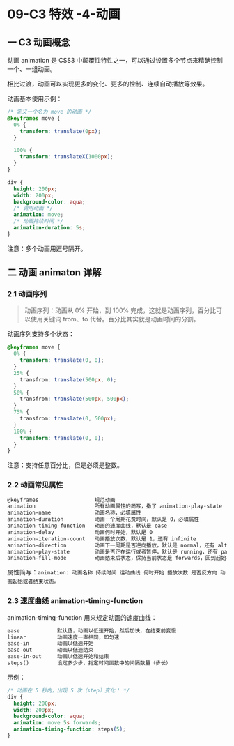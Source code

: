 # 09-C3 特效 -4-动画

## 一 C3 动画概念

动画 animation 是 CSS3 中颠覆性特性之一，可以通过设置多个节点来精确控制一个、一组动画。

相比过渡，动画可以实现更多的变化、更多的控制、连续自动播放等效果。

动画基本使用示例：

```css
/* 定义一个名为 move 的动画 */
@keyframes move {
  0% {
    transform: translate(0px);
  }

  100% {
    transform: translateX(1000px);
  }
}

div {
  height: 200px;
  width: 200px;
  background-color: aqua;
  /* 调用动画 */
  animation: move;
  /* 动画持续时间 */
  animation-duration: 5s;
}
```

注意：多个动画用逗号隔开。

## 二 动画 animaton 详解

### 2.1 动画序列

> 动画序列：动画从 0% 开始，到 100% 完成，这就是动画序列，百分比可以使用关键词 from、to 代替。百分比其实就是动画时间的分割。

动画序列支持多个状态：

```css
@keyframes move {
  0% {
    transform: translate(0, 0);
  }
  25% {
    transfrom: translate(500px, 0);
  }
  50% {
    transfrom: translate(500px, 500px);
  }
  75% {
    transfrom: translate(0, 500px);
  }
  100% {
    transform: translate(0, 0);
  }
}
```

注意：支持任意百分比，但是必须是整数。

### 2.2 动画常见属性

```txt
@keyframes                  规范动画
animation                   所有动画属性的简写，撤了 animation-play-state
animation-name              动画名称，必填属性
animation-duration          动画一个周期花费时间，默认是 0，必填属性
animation-timing-function   动画的速度曲线，默认是 ease
animation-delay             动画何时开始，默认是 0
animation-iteration-count   动画播放次数，默认是 1，还有 infinite
animation-direction         动画下一周期是否逆向播放，默认是 normal，还有 alternate
animation-play-state        动画是否正在运行或者暂停，默认是 running，还有 pause
animation-fill-mode         动画结束后状态，保持当前状态是 forwards，回到起始状态 backwards
```

属性简写：`animation: 动画名称 持续时间 运动曲线 何时开始 播放次数 是否反方向 动画起始或者结束状态`。

### 2.3 速度曲线 animation-timing-function

animation-timing-function 用来规定动画的速度曲线：

```txt
ease            默认值，动画以低速开始，然后加快，在结束前变慢
linear          动画速度一直相同，即匀速
ease-in         动画以低速开始
ease-out        动画以低速结束
ease-in-out     动画以低速开始和结束
steps()         设定多少步，指定时间函数中的间隔数量（步长）
```

示例：

```css
/* 动画在 5 秒内，出现 5 次（step）变化！ */
div {
  height: 200px;
  width: 200px;
  background-color: aqua;
  animation: move 5s forwards;
  animation-timing-function: steps(5);
}
```
